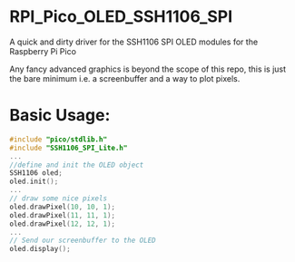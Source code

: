 # RPI_Pico_OLED_SSH1106_SPI
A quick and dirty driver for the SSH1106 SPI OLED modules for the Raspberry Pi Pico

Any fancy advanced graphics is beyond the scope of this repo, this is just the bare minimum i.e. a screenbuffer and a way to plot pixels.

# Basic Usage:

```C++
#include "pico/stdlib.h"
#include "SSH1106_SPI_Lite.h"
...
//define and init the OLED object
SSH1106 oled;
oled.init();
...
// draw some nice pixels
oled.drawPixel(10, 10, 1);
oled.drawPixel(11, 11, 1);
oled.drawPixel(12, 12, 1);
...
// Send our screenbuffer to the OLED
oled.display();
```
